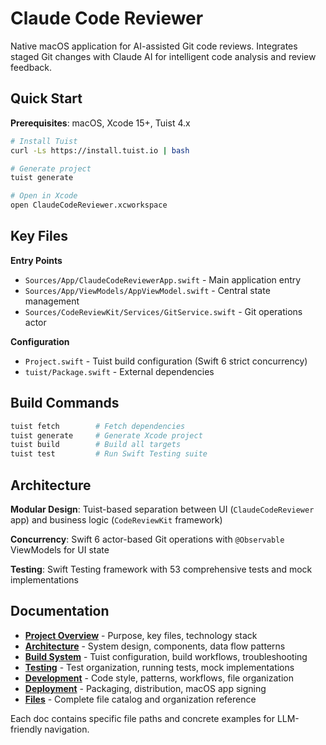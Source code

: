 <!-- Generated: 2025-06-25 12:30:00 UTC -->

# Claude Code Reviewer

Native macOS application for AI-assisted Git code reviews. Integrates staged Git changes with Claude AI for intelligent code analysis and review feedback.

## Quick Start

**Prerequisites**: macOS, Xcode 15+, Tuist 4.x

```bash
# Install Tuist
curl -Ls https://install.tuist.io | bash

# Generate project
tuist generate

# Open in Xcode
open ClaudeCodeReviewer.xcworkspace
```

## Key Files

**Entry Points**
- `Sources/App/ClaudeCodeReviewerApp.swift` - Main application entry
- `Sources/App/ViewModels/AppViewModel.swift` - Central state management
- `Sources/CodeReviewKit/Services/GitService.swift` - Git operations actor

**Configuration**
- `Project.swift` - Tuist build configuration (Swift 6 strict concurrency)
- `tuist/Package.swift` - External dependencies

## Build Commands

```bash
tuist fetch        # Fetch dependencies
tuist generate     # Generate Xcode project
tuist build        # Build all targets
tuist test         # Run Swift Testing suite
```

## Architecture

**Modular Design**: Tuist-based separation between UI (`ClaudeCodeReviewer` app) and business logic (`CodeReviewKit` framework)

**Concurrency**: Swift 6 actor-based Git operations with `@Observable` ViewModels for UI state

**Testing**: Swift Testing framework with 53 comprehensive tests and mock implementations

## Documentation

- **[Project Overview](docs/project-overview.md)** - Purpose, key files, technology stack
- **[Architecture](docs/architecture.md)** - System design, components, data flow patterns
- **[Build System](docs/build-system.md)** - Tuist configuration, build workflows, troubleshooting
- **[Testing](docs/testing.md)** - Test organization, running tests, mock implementations
- **[Development](docs/development.md)** - Code style, patterns, workflows, file organization
- **[Deployment](docs/deployment.md)** - Packaging, distribution, macOS app signing
- **[Files](docs/files.md)** - Complete file catalog and organization reference

Each doc contains specific file paths and concrete examples for LLM-friendly navigation.